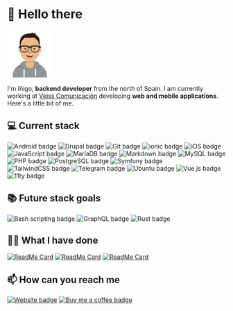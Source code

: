 # :wave: Hello there

![Avatar for Iñigo Ochoa][avatar]

I'm Iñigo, **backend developer** from the north of Spain. I am currently working
at [Veiss Comunicación][veiss] developing **web and mobile applications**.
Here's a little bit of me.

## :computer: Current stack

![Android badge][android]
![Drupal badge][drupal]
![Git badge][git]
![ionic badge][ionic]
![iOS badge][ios]
![JavaScript badge][javascript]
![MariaDB badge][mariadb]
![Markdown badge][markdown]
![MySQL badge][mysql]
![PHP badge][php]
![PostgreSQL badge][postgresql]
![Symfony badge][symfony]
![TailwindCSS badge][tailwindcss]
![Telegram badge][telegram bots]
![Ubuntu badge][ubuntu]
![Vue.js badge][vuejs]
![11ty badge][eleventy]

## :books: Future stack goals

![Bash scripting badge][scripting]
![GraphQL badge][graphql]
![Rust badge][rust]

## :man_technologist: What I have done

[![ReadMe Card][monitorbot]][monitorbot link]
[![ReadMe Card][inigochoa-me]][inigochoa-me link]
[![ReadMe Card][card]][card link]

## :mailbox: How can you reach me

[![Website badge][website]][website link]
[![Buy me a coffee badge][buy me a coffee]][buy me a coffee link]

[avatar]: images/avatar.png "Iñigo Ochoa"
[veiss]: https://www.veiss.com/ "Diseño web en Veiss Comunicación"

[android]: https://img.shields.io/badge/android-3DDC84?logo=android&logoColor=white&style=for-the-badge "Android"
[drupal]: https://img.shields.io/badge/drupal-0678BE?logo=drupal&logoColor=white&style=for-the-badge "Drupal 6, 7 & 8"
[git]: https://img.shields.io/badge/git-F05032?logo=git&logoColor=white&style=for-the-badge "Git, GitHub"
[ionic]: https://img.shields.io/badge/ionic-3880FF?logo=ionic&logoColor=white&style=for-the-badge "ionic framework"
[ios]: https://img.shields.io/badge/iOS-000000?logo=iOS&logoColor=white&style=for-the-badge "iOS"
[javascript]: https://img.shields.io/badge/JavaScript-F7DF1E?logo=JavaScript&logoColor=black&style=for-the-badge "Vanilla JavaScript, jQuery"
[mariadb]: https://img.shields.io/badge/MariaDB-003545?logo=MariaDB&logoColor=white&style=for-the-badge "MariaDB"
[markdown]: https://img.shields.io/badge/Markdown-000000?logo=Markdown&logoColor=white&style=for-the-badge "Markdown"
[mysql]: https://img.shields.io/badge/MySQL-4479A1?logo=MySQL&logoColor=white&style=for-the-badge "MySQL"
[php]: https://img.shields.io/badge/PHP-777BB4?logo=PHP&logoColor=white&style=for-the-badge "PHP 5 & 7"
[postgresql]: https://img.shields.io/badge/PostgreSQL-4169E1?logo=PostgreSQL&logoColor=white&style=for-the-badge "PostgreSQL"
[symfony]: https://img.shields.io/badge/symfony-000000?logo=symfony&logoColor=white&style=for-the-badge "Symfony 2, 3, 4 & 5"
[tailwindcss]: https://img.shields.io/badge/TailwindCSS-06B6D4?logo=Tailwind-CSS&logoColor=white&style=for-the-badge "TailwindCSS 2 & 3"
[telegram bots]: https://img.shields.io/badge/Telegram%20Bots-26A5E4?logo=Telegram&logoColor=white&style=for-the-badge "Telegram bots"
[ubuntu]: https://img.shields.io/badge/Ubuntu-E95420?logo=Ubuntu&logoColor=white&style=for-the-badge "Ubuntu 14, 16, 18 & 20"
[vuejs]: https://img.shields.io/badge/Vue.js-4FC08D?logo=Vue.js&logoColor=white&style=for-the-badge "Vue.js 2 & 3"
[eleventy]: https://img.shields.io/badge/Eleventy-000000?logo=Eleventy&logoColor=white&style=for-the-badge "11ty"

[scripting]: https://img.shields.io/badge/GNU%20Bash-4EAA25?logo=GNU-bash&logoColor=white&style=for-the-badge "Bash scripting"
[graphql]: https://img.shields.io/badge/GraphQL-E10098?logo=GraphQL&logoColor=white&style=for-the-badge "GraphQL"
[rust]: https://img.shields.io/badge/Rust-000000?logo=Rust&logoColor=white&style=for-the-badge "Rust"

[monitorbot]: https://github-readme-stats.vercel.app/api/pin/?username=inigochoa&repo=monitorbot
[monitorbot link]: https://github.com/inigochoa/monitorbot "See monitorbot code on GitHub"
[inigochoa-me]: https://github-readme-stats.vercel.app/api/pin/?username=inigochoa&repo=inigochoa.me
[inigochoa-me link]: https://github.com/inigochoa/inigochoa.me "See portfolio code on GitHub"
[card]: https://github-readme-stats.vercel.app/api/pin/?username=inigochoa&repo=card
[card link]: https://github.com/inigochoa/card "See NPM Card code on GitHub"

[website]: https://img.shields.io/badge/inigochoa.me-E5A00D?logo=Plex&logoColor=white&style=for-the-badge
[website link]: https://inigochoa.me/ "Visit my site"
[buy me a coffee]: https://img.shields.io/badge/Buy%20Me%20A%20Coffee-FFDD00?logo=Buy%20Me%20A%20Coffee&logoColor=black&style=for-the-badge
[buy me a coffee link]: https://www.buymeacoffee.com/inigochoa "Buy me a coffee"
